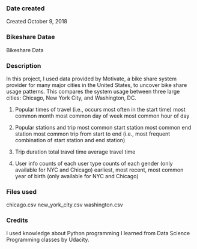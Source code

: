 ### Date created
Created October 9, 2018

### Bikeshare Datae
Bikeshare Data

### Description
In this project, I used data provided by Motivate, a bike share system provider for many major cities in the United States, to uncover bike share usage patterns. This compares the system usage between three large cities: Chicago, New York City, and Washington, DC.

1) Popular times of travel (i.e., occurs most often in the start time) most common month most common day of week most common hour of day

2) Popular stations and trip most common start station most common end station most common trip from start to end (i.e., most frequent combination of start station and end station)

3) Trip duration total travel time average travel time

4) User info counts of each user type counts of each gender (only available for NYC and Chicago) earliest, most recent, most common year of birth (only available for NYC and Chicago)

### Files used
chicago.csv new_york_city.csv washington.csv

### Credits
I used knowledge about Python programming I learned from Data Science Programming classes by Udacity.
